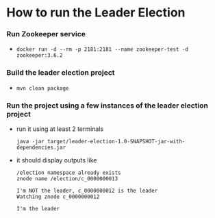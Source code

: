 # How to run the Leader Election

### Run Zookeeper service
- `docker run -d --rm -p 2181:2181 --name zookeeper-test -d zookeeper:3.6.2`

### Build the leader election project
- `mvn clean package`

### Run the project using a few instances of the leader election project
- run it using at least 2 terminals

    `java -jar target/leader-election-1.0-SNAPSHOT-jar-with-dependencies.jar`
- it should display outputs like
    ```
    /election namespace already exists
    znode name /election/c_0000000013

    I'm NOT the leader, c_0000000012 is the leader
    Watching znode c_0000000012

    I'm the leader
    ```